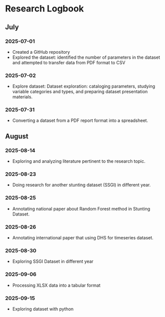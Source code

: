 # Research Logbook

## July

### 2025-07-01
- Created a GitHub repository
- Explored the dataset: identified the number of parameters in the dataset and attempted to transfer data from PDF format to CSV

### 2025-07-02
- Explore dataset: Dataset exploration: cataloging parameters, studying variable categories and types, and preparing dataset presentation materials.

### 2025-07-31
- Converting a dataset from a PDF report format into a spreadsheet.

## August

### 2025-08-14
- Exploring and analyzing literature pertinent to the research topic.

### 2025-08-23
- Doing research for another stunting dataset (SSGI) in different year.

### 2025-08-25
- Annotating national paper about Random Forest method in Stunting Dataset.

### 2025-08-26
- Annotating international paper that using DHS for timeseries dataset.

### 2025-08-30
- Exploring SSGI Dataset in different year

### 2025-09-06
- Processing XLSX data into a tabular format 

### 2025-09-15
- Exploring dataset with python
